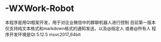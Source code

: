 # -WXWork-Robot
本程序是用Qt框架开发，用于对企业微信中的群聊机器人进行控制
目前第一版本仅支持纯文本格式和markdown格式的通知发送，以及@指定人 或者@所有人
程序开发环境是Qt 5.12.5 msvc2017_64bit
